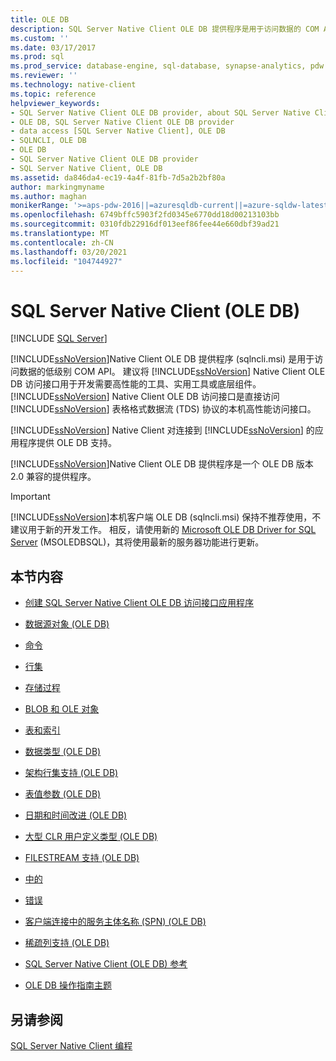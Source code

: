 ```yaml
---
title: OLE DB
description: SQL Server Native Client OLE DB 提供程序是用于访问数据的 COM API，适用于需要高性能的工具、实用工具或低级别组件。
ms.custom: ''
ms.date: 03/17/2017
ms.prod: sql
ms.prod_service: database-engine, sql-database, synapse-analytics, pdw
ms.reviewer: ''
ms.technology: native-client
ms.topic: reference
helpviewer_keywords:
- SQL Server Native Client OLE DB provider, about SQL Server Native Client OLE DB provider
- OLE DB, SQL Server Native Client OLE DB provider
- data access [SQL Server Native Client], OLE DB
- SQLNCLI, OLE DB
- OLE DB
- SQL Server Native Client OLE DB provider
- SQL Server Native Client, OLE DB
ms.assetid: da846da4-ec19-4a4f-81fb-7d5a2b2bf80a
author: markingmyname
ms.author: maghan
monikerRange: '>=aps-pdw-2016||=azuresqldb-current||=azure-sqldw-latest||>=sql-server-2016||>=sql-server-linux-2017||=azuresqldb-mi-current'
ms.openlocfilehash: 6749bffc5903f2fd0345e6770dd18d00213103bb
ms.sourcegitcommit: 0310fdb22916df013eef86fee44e660dbf39ad21
ms.translationtype: MT
ms.contentlocale: zh-CN
ms.lasthandoff: 03/20/2021
ms.locfileid: "104744927"
---
```

# <a name="sql-server-native-client-ole-db"></a>SQL Server Native Client (OLE DB)
[!INCLUDE [SQL Server](../../../includes/applies-to-version/sql-asdb-asdbmi-asa-pdw.md)]

[!INCLUDE[ssNoVersion](../../../includes/ssnoversion-md.md)]Native Client OLE DB 提供程序 (sqlncli.msi) 是用于访问数据的低级别 COM API。 建议将 [!INCLUDE[ssNoVersion](../../../includes/ssnoversion-md.md)] Native Client OLE DB 访问接口用于开发需要高性能的工具、实用工具或底层组件。 [!INCLUDE[ssNoVersion](../../../includes/ssnoversion-md.md)] Native Client OLE DB 访问接口是直接访问 [!INCLUDE[ssNoVersion](../../../includes/ssnoversion-md.md)] 表格格式数据流 (TDS) 协议的本机高性能访问接口。  
  
 [!INCLUDE[ssNoVersion](../../../includes/ssnoversion-md.md)] Native Client 对连接到 [!INCLUDE[ssNoVersion](../../../includes/ssnoversion-md.md)] 的应用程序提供 OLE DB 支持。  
  
 [!INCLUDE[ssNoVersion](../../../includes/ssnoversion-md.md)]Native Client OLE DB 提供程序是一个 OLE DB 版本2.0 兼容的提供程序。  
 
> [!IMPORTANT]
> [!INCLUDE[ssNoVersion](../../../includes/ssnoversion-md.md)]本机客户端 OLE DB (sqlncli.msi) 保持不推荐使用，不建议用于新的开发工作。 相反，请使用新的 [Microsoft OLE DB Driver for SQL Server](../../../connect/oledb/oledb-driver-for-sql-server.md) (MSOLEDBSQL)，其将使用最新的服务器功能进行更新。
  
## <a name="in-this-section"></a>本节内容  
  
-   [创建 SQL Server Native Client OLE DB 访问接口应用程序](../../../relational-databases/native-client-ole-db-provider/creating-a-sql-server-native-client-ole-db-provider-application.md)  
  
-   [数据源对象 (OLE DB)](../../../relational-databases/native-client-ole-db-data-source-objects/data-source-objects-ole-db.md)  
  
-   [命令](../../../relational-databases/native-client-ole-db-commands/commands.md)  
  
-   [行集](../../../relational-databases/native-client-ole-db-rowsets/rowsets.md)  
  
-   [存储过程](../../../relational-databases/native-client/ole-db/stored-procedures.md)  
  
-   [BLOB 和 OLE 对象](../../../relational-databases/native-client-ole-db-blobs/blobs-and-ole-objects.md)  
  
-   [表和索引](../../../relational-databases/native-client-ole-db-tables-indexes/tables-and-indexes.md)  
  
-   [数据类型 (OLE DB)](../../../relational-databases/native-client-ole-db-data-types/data-types-ole-db.md)  
  
-   [架构行集支持 (OLE DB)](../../../relational-databases/native-client/ole-db/schema-rowset-support-ole-db.md)  
  
-   [表值参数 (OLE DB)](../../../relational-databases/native-client-ole-db-table-valued-parameters/table-valued-parameters-ole-db.md)  
  
-   [日期和时间改进 (OLE DB)](../../../relational-databases/native-client-ole-db-date-time/date-and-time-improvements-ole-db.md)  
  
-   [大型 CLR 用户定义类型 (OLE DB)](../../../relational-databases/native-client/ole-db/large-clr-user-defined-types-ole-db.md)  
  
-   [FILESTREAM 支持 &#40;OLE DB&#41;](../../../relational-databases/native-client/ole-db/filestream-support-ole-db.md)  
  
-   [中的](../../../relational-databases/native-client-ole-db-transactions/transactions.md)  
  
-   [错误](../../../relational-databases/native-client-ole-db-errors/errors.md)  
  
-   [客户端连接中的服务主体名称 (SPN) (OLE DB)](../../../relational-databases/native-client/ole-db/service-principal-names-spns-in-client-connections-ole-db.md)  
  
-   [稀疏列支持 (OLE DB)](../../../relational-databases/native-client/ole-db/sparse-columns-support-ole-db.md)  
  
-   [SQL Server Native Client &#40;OLE DB&#41; 参考](../../../relational-databases/native-client-ole-db-interfaces/sql-server-native-client-ole-db-interfaces.md)  
  
-   [OLE DB 操作指南主题](../../../relational-databases/native-client-ole-db-how-to/ole-db-how-to-topics.md)  
  
## <a name="see-also"></a>另请参阅  
 [SQL Server Native Client 编程](../../../relational-databases/native-client/sql-server-native-client-programming.md)  
  
  
